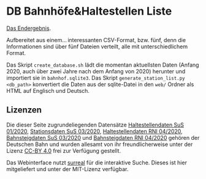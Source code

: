 # DB Bahnhöfe&Haltestellen Liste

[Das Endergebnis](https://dingenskirchen.org/bf).

Aufbereitet aus einem… interessanten CSV-Format, bzw. fünf, denn die Informationen sind über fünf Dateien verteilt, alle mit unterschiedlichem Format.

Das Skript `create_database.sh` lädt die momentan aktuellsten Daten (Anfang 2020, auch über zwei Jahre nach dem Anfang von 2020) herunter und importiert sie in `bahnhof.sqlite3`.
Das Skript `generate_station_list.py <db_path>` konvertiert die Daten aus der sqlite-Datei in den `web/` Ordner als HTML auf Englisch und Deutsch.

## Lizenzen

Die dieser Seite zugrundeliegenden Datensätze [Haltestellendaten SuS 01/2020](https://data.deutschebahn.com/dataset/data-haltestellen.html),
[Stationsdaten SuS 03/2020](https://data.deutschebahn.com/dataset/data-stationsdaten.html),
[Haltestellendaten RNI 04/2020](https://data.deutschebahn.com/dataset/data-stationsdaten-regio.html),
[Bahnsteigdaten SuS 03/2020](https://data.deutschebahn.com/dataset/data-bahnsteig.html) und
[Bahnsteigdaten RNI 04/2020](https://data.deutschebahn.com/dataset/data-bahnsteig-regio.html)
gehören der Deutschen Bahn und wurden allesamt von ihr freundlicherweise unter der Lizenz [CC-BY 4.0](https://creativecommons.org/licenses/by/4.0/) frei zur Verfügung gestellt.

Das Webinterface nutzt [surreal](https://github.com/gnat/surreal) für die interaktive Suche. Dieses ist hier mitgeliefert und unter der MIT-Lizenz verfügbar.
